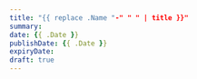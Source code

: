 ```yaml
---
title: "{{ replace .Name "-" " " | title }}"
summary: 
date: {{ .Date }}
publishDate: {{ .Date }}
expiryDate: 
draft: true
---
```

